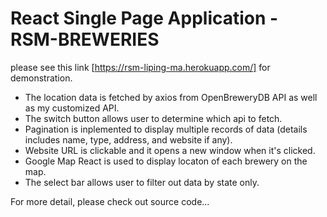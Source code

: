 # React Single Page Application - RSM-BREWERIES 

please see this link [https://rsm-liping-ma.herokuapp.com/] for demonstration.


- The location data is fetched by axios from OpenBreweryDB API as well as my customized API.
- The switch button allows user to determine which api to fetch. 
- Pagination is inplemented to display multiple records of data (details includes name, type, address, and website if any).
- Website URL is clickable and it opens a new window when it's clicked. 
- Google Map React is used to display locaton of each brewery on the map. 
- The select bar allows user to filter out data by state only. 



For more detail, please check out source code... 
